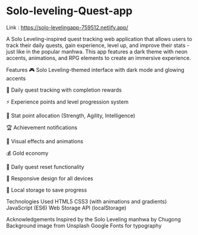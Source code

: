 # Solo-leveling-Quest-app

Link : https://solo-levelingapp-759512.netlify.app/

A Solo Leveling-inspired quest tracking web application that allows users to track their daily quests, gain experience, level up, and improve their stats - just like in the popular manhwa. This app features a dark theme with neon accents, animations, and RPG elements to create an immersive experience.

Features
🎮 Solo Leveling-themed interface with dark mode and glowing accents

📝 Daily quest tracking with completion rewards

⚡ Experience points and level progression system

💪 Stat point allocation (Strength, Agility, Intelligence)

🏆 Achievement notifications

🌟 Visual effects and animations

💰 Gold economy

🔄 Daily quest reset functionality

📱 Responsive design for all devices

💾 Local storage to save progress

Technologies Used
HTML5
CSS3 (with animations and gradients)
JavaScript (ES6)
Web Storage API (localStorage)



Acknowledgements
Inspired by the Solo Leveling manhwa by Chugong
Background image from Unsplash
Google Fonts for typography
